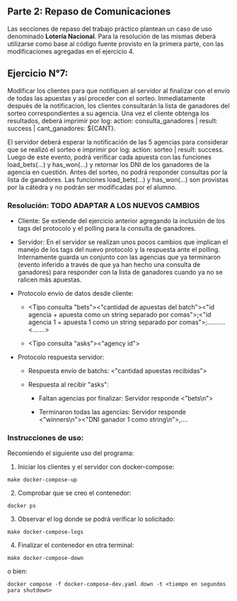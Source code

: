 
## Parte 2: Repaso de Comunicaciones

Las secciones de repaso del trabajo práctico plantean un caso de uso denominado **Lotería Nacional**. Para la resolución de las mismas deberá utilizarse como base al código fuente provisto en la primera parte, con las modificaciones agregadas en el ejercicio 4.

## Ejercicio N°7:

Modificar los clientes para que notifiquen al servidor al finalizar con el envío de todas las apuestas y así proceder con el sorteo. Inmediatamente después de la notificacion, los clientes consultarán la lista de ganadores del sorteo correspondientes a su agencia. Una vez el cliente obtenga los resultados, deberá imprimir por log: action: consulta_ganadores | result: success | cant_ganadores: ${CANT}.

El servidor deberá esperar la notificación de las 5 agencias para considerar que se realizó el sorteo e imprimir por log: action: sorteo | result: success. Luego de este evento, podrá verificar cada apuesta con las funciones load_bets(...) y has_won(...) y retornar los DNI de los ganadores de la agencia en cuestión. Antes del sorteo, no podrá responder consultas por la lista de ganadores. Las funciones load_bets(...) y has_won(...) son provistas por la cátedra y no podrán ser modificadas por el alumno.

### Resolución: TODO ADAPTAR A LOS NUEVOS CAMBIOS

* Cliente: Se extiende del ejercicio anterior agregando la inclusión de los tags del protocolo y el polling para la consulta de ganadores.

* Servidor: En el servidor se realizan unos pocos cambios que implican el manejo de los tags del nuevo protocolo y la respuesta ante el polling. Internamente guarda un conjunto con las agencias que ya terminaron (evento inferido a través de que ya han hecho una consulta de ganadores) para responder con la lista de ganadores cuando ya no se ralicen más apuestas.

* Protocolo envío de datos desde cliente: 

    * <Tipo consulta "bets"><"cantidad de apuestas del batch"><longitud en bytes mensaje><"id agencia + apuesta como un string separado por comas">;<"id agencia 1 + apuesta 1 como un string separado por comas">;..........<.......>

    * <Tipo consulta "asks"><longitud id><"agency id">

* Protocolo respuesta servidor:

    * Respuesta envío de batchs: <"cantidad apuestas recibidas">
    
    * Respuesta al recibir "asks":

        * Faltan agencias por finalizar: Servidor responde <"bets\n">

        * Terminaron todas las agencias: Servidor responde <"winners\n"><"DNI ganador 1 como string\n">,.... 

### Instrucciones de uso:

Recomiendo el siguiente uso del programa:

1)  Iniciar los clientes y el servidor con docker-compose:
```
make docker-compose-up
```
2) Comprobar que se creo el contenedor:
```
docker ps
```
3) Observar el log donde se podrá verificar lo solicitado:
```
make docker-compose-logs
```
4) Finalizar el contenedor en otra terminal:
```
make docker-compose-down
```
o bien:
```
docker compose -f docker-compose-dev.yaml down -t <tiempo en segundos para shutdown>
```
